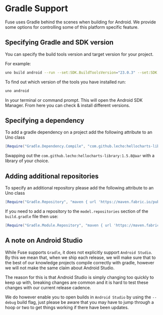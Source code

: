 # Gradle Support

Fuse uses Gradle behind the scenes when building for Android. We provide some options for controlling some of this platform specific feature.

## Specifying Gradle and SDK version

You can specify the build tools version and target version for your project.

For example:

```sh
uno build android --run --set:SDK.BuildToolsVersion="23.0.3" --set:SDK.CompileVersion="23" --set:SDK.TargetVersion="23"`
```

To find out which version of the tools you have installed run:

```sh
uno android
```

In your terminal or command prompt. This will open the Android SDK Manager. From here you can check & install different versions.

## Specifying a dependency

To add a gradle dependency on a project add the following attribute to an Uno class

```csharp
[Require("Gradle.Dependency.Compile", "com.github.lecho:hellocharts-library:1.5.8@aar")]
```

Swapping out the `com.github.lecho:hellocharts-library:1.5.8@aar` with a library of your choice.

## Adding additional repositories

To specify an additional repository please add the following attribute to an Uno class

```csharp
[Require("Gradle.Repository", "maven { url 'https://maven.fabric.io/public' }")]
```

If you need to add a repository to the `model.repositories` section of the `build.gradle` file then use:

```csharp
[Require("Gradle.Module.Repository", "maven { url 'https://maven.fabric.io/public' }")]
```

## A note on Android Studio

While Fuse supports `Gradle`, it does not explicitly support `Android Studio`. By this we mean that, when we ship each release, we will make sure that to the best of our knowledge projects compile correctly with gradle, however we will not make the same claim about Android Studio.

The reason for this is that Android Studio is simply changing too quickly to keep up with, breaking changes are common and it is hard to test these changes with our current release cadence.

We do however enable you to open builds in `Android Studio` by using the `--debug` build flag, just please be aware that you may have to jump through a hoop or two to get things working if there have been updates.
